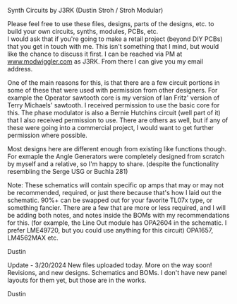 Synth Circuits by J3RK (Dustin Stroh / Stroh Modular)

Please feel free to use these files, designs, parts of the designs, etc. to build your own circuits, synths, modules, PCBs, etc.  
I would ask that if you're going to make a retail project (beyond DIY PCBs) that you get in touch with me.  This isn't something that I mind, but would like the chance to discuss it first.  I can be reached via PM at www.modwiggler.com as J3RK.  From there I can give you my email address.  

One of the main reasons for this, is that there are a few circuit portions in some of these that were used with permission from other designers.  For example the Operator sawtooth core is my version of Ian Fritz' version of Terry Michaels' sawtooth.  I received permission to use the basic core for this.  The phase modulator is also a Bernie Hutchins circuit (well part of it) that I also received permission to use.  There are others as well, but if any of these were going into a commercial project, I would want to get further permission where possible.

Most designs here are different enough from existing like functions though.  For exmaple the Angle Generators were completely designed from scratch by myself and a relative, so I'm happy to share. (despite the functionality resembling the Serge USG or Buchla 281) 

Note: These schematics will contain specific op amps that may or may not be recommended, required, or just there because that's how I laid out the schematic.  90%+ can be swapped out for your favorite TL07x type, or something fancier.  There are a few that are more or less required, and I will be adding both notes, and notes inside the BOMs with my recommendations for this.  (for example, the Line Out module has OPA2604 in the schematic.  I prefer LME49720, but you could use anything for this circuit) OPA1657, LM4562MAX etc.

Dustin

Update - 3/20/2024
New files uploaded today.  More on the way soon!  Revisions, and new designs.  Schematics and BOMs.  I don't have new panel layouts for them yet, but those are in the works.

Dustin
